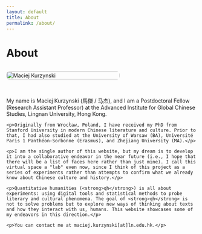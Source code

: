 ```yaml
---
layout: default
title: About
permalink: /about/
---
```


<style>
.bio-container {
  display: flex;
  gap: 2rem;
  align-items: center;
  margin: 2rem 0;
  flex-wrap: wrap;
}

.bio-image {
  flex: 0 0 300px;
  display: flex;
  justify-content: center;
  align-items: center;
}

.bio-image img {
  width: 100%;
  height: auto;
  border-radius: 8px;
  display: block;
}

.bio-text {
  flex: 1;
  min-width: 300px;
}

@media (max-width: 768px) {
  .bio-container {
    flex-direction: column;
  }
  
  .bio-image {
    flex: 0 0 100%;
  }
}
</style>

# About

<div class="bio-container">
  <div class="bio-image">
    <img src="/qhchina/assets/img/kurzynski_pic.png" alt="Maciej Kurzynski" />
  </div>
  <div class="bio-text">
    <p>My name is Maciej Kurzynski (馬傑 / 马杰), and I am a Postdoctoral Fellow (Research Assistant Professor) at the Advanced Institute for Global Chinese Studies, Lingnan University, Hong Kong.</p>

    <p>Originally from Wrocław, Poland, I have received my PhD from Stanford University in modern Chinese literature and culture. Prior to that, I had also studied at the University of Warsaw (BA), Université Paris 1 Panthéon-Sorbonne (Erasmus), and Zhejiang University (MA).</p>

    <p>I am the single author of this website, but my dream is to develop it into a collaborative endeavor in the near future (i.e., I hope that there will be a list of faces here rather than just mine). I call this virtual space a "lab" even now, since I think of this project as a series of experiments rather than attempts to confirm what we already know about Chinese culture and history.</p>

    <p>Quantitative humanities (<strong>qh</strong>) is all about experiments: using digital tools and statistical methods to probe literary and cultural phenomena. The goal of <strong>qh</strong> is not to solve problems but to explore new ways of thinking about texts and how they interact with us, humans. This website showcases some of my endeavors in this direction.</p>

    <p>You can contact me at maciej.kurzynski[at]ln.edu.hk.</p>
  </div>
</div>